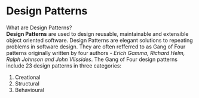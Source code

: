 # Design Patterns

What are Design Patterns?  
**Design Patterns** are used to design reusable, maintainable and extensible object oriented software. Design Patterns are elegant solutions to repeating problems in software design. They are often refferred to as Gang of Four patterns originally written by four authors - *Erich Gamma, Richard Helm, Ralph Johnson and John Vlissides*.
 The Gang of Four design patterns include 23 design patterns in three categories:
 1. Creational
 2. Structural
 3. Behavioural


